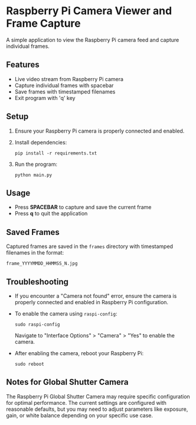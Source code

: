 # Raspberry Pi Camera Viewer and Frame Capture

A simple application to view the Raspberry Pi camera feed and capture individual frames.

## Features

- Live video stream from Raspberry Pi camera
- Capture individual frames with spacebar
- Save frames with timestamped filenames
- Exit program with 'q' key

## Setup

1. Ensure your Raspberry Pi camera is properly connected and enabled.

2. Install dependencies:
   ```
   pip install -r requirements.txt
   ```

3. Run the program:
   ```
   python main.py
   ```

## Usage

- Press **SPACEBAR** to capture and save the current frame
- Press **q** to quit the application

## Saved Frames

Captured frames are saved in the `frames` directory with timestamped filenames in the format:
```
frame_YYYYMMDD_HHMMSS_N.jpg
```

## Troubleshooting

- If you encounter a "Camera not found" error, ensure the camera is properly connected and enabled in Raspberry Pi configuration.
  
- To enable the camera using `raspi-config`:
  ```
  sudo raspi-config
  ```
  Navigate to "Interface Options" > "Camera" > "Yes" to enable the camera.

- After enabling the camera, reboot your Raspberry Pi:
  ```
  sudo reboot
  ```

## Notes for Global Shutter Camera

The Raspberry Pi Global Shutter Camera may require specific configuration for optimal performance. The current settings are configured with reasonable defaults, but you may need to adjust parameters like exposure, gain, or white balance depending on your specific use case.
